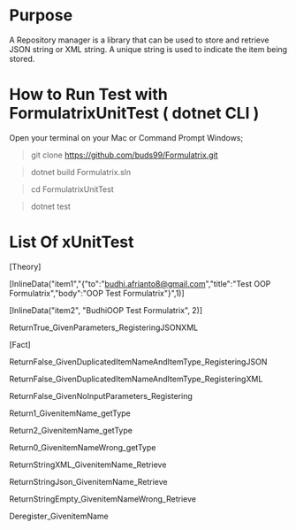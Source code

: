 # Purpose 
A Repository manager is a library that can be used to store and retrieve JSON string or XML string. A unique string is used to indicate the item being stored.

# How to Run Test with FormulatrixUnitTest ( dotnet CLI )
Open your terminal on your Mac or Command Prompt Windows;

> git clone https://github.com/buds99/Formulatrix.git

> dotnet build Formulatrix.sln

> cd FormulatrixUnitTest

> dotnet test

# List Of xUnitTest

[Theory]

[InlineData("item1","{"to":"budhi.afrianto8@gmail.com","title":"Test OOP Formulatrix","body":"OOP Test Formulatrix"}",1)]

[InlineData("item2", "Budhi<title>Test OOP Formulatrix</title>OOP Test Formulatrix", 2)]

ReturnTrue_GivenParameters_RegisteringJSONXML

[Fact]

ReturnFalse_GivenDuplicatedItemNameAndItemType_RegisteringJSON

ReturnFalse_GivenDuplicatedItemNameAndItemType_RegisteringXML

ReturnFalse_GivenNoInputParameters_Registering

Return1_GivenitemName_getType

Return2_GivenitemName_getType

Return0_GivenitemNameWrong_getType

ReturnStringXML_GivenitemName_Retrieve

ReturnStringJson_GivenitemName_Retrieve

ReturnStringEmpty_GivenitemNameWrong_Retrieve

Deregister_GivenitemName
